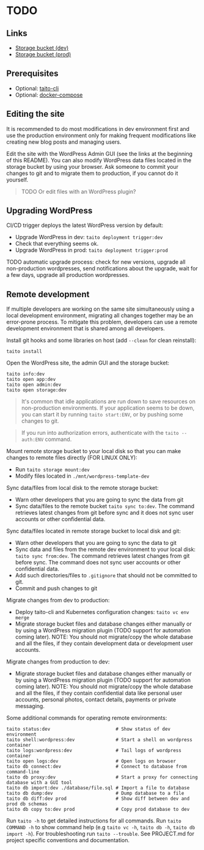 # TODO

## Links

* [Storage bucket (dev)](https://console.cloud.google.com/storage/browser/wordpress-template-dev?project=taitounited-companyname-dev)
* [Storage bucket (prod)](https://console.cloud.google.com/storage/browser/wordpress-template-prod?project=taitounited-companyname-prod)

## Prerequisites

* Optional: [taito-cli](https://github.com/TaitoUnited/taito-cli#readme)
* Optional: [docker-compose](https://docs.docker.com/compose/install/)

## Editing the site

It is recommended to do most modifications in dev environment first and use the production environment only for making frequent modifications like creating new blog posts and managing users.

Edit the site with the WordPress Admin GUI (see the links at the beginning of this README). You can also modify WordPress data files located in the storage bucket by using your browser. Ask someone to commit your changes to git and to migrate them to production, if you cannot do it yourself.

> TODO Or edit files with an WordPress plugin?

## Upgrading WordPress

CI/CD trigger deploys the latest WordPress version by default:

* Upgrade WordPress in dev: `taito deployment trigger:dev`
* Check that everything seems ok.
* Upgrade WordPress in prod: `taito deployment trigger:prod`

TODO automatic upgrade process: check for new versions, upgrade all non-production wordpresses, send notifications about the upgrade, wait for a few days, upgrade all production wordpresses.

## Remote development

If multiple developers are working on the same site simultaneously using a local development environment, migrating all changes together may be an error-prone process. To mitigate this problem, developers can use a remote development environment that is shared among all developers.

Install git hooks and some libraries on host (add `--clean` for clean reinstall):

    taito install

Open the WordPress site, the admin GUI and the storage bucket:

    taito info:dev
    taito open app:dev
    taito open admin:dev
    taito open storage:dev

> It's common that idle applications are run down to save resources on non-production environments. If your application seems to be down, you can start it by running `taito start:ENV`, or by pushing some changes to git.

> If you run into authorization errors, authenticate with the `taito --auth:ENV` command.

Mount remote storage bucket to your local disk so that you can make changes to remote files directly (FOR LINUX ONLY):

* Run `taito storage mount:dev`
* Modify files located in `./mnt/wordpress-template-dev`

Sync data/files from local disk to the remote storage bucket:

* Warn other developers that you are going to sync the data from git
* Sync data/files to the remote bucket `taito sync to:dev`. The command retrieves latest changes from git before sync and it does not sync user accounts or other confidential data.

Sync data/files located in remote storage bucket to local disk and git:

* Warn other developers that you are going to sync the data to git
* Sync data and files from the remote dev environment to your local disk: `taito sync from:dev`. The command retrieves latest changes from git before sync. The command does not sync user accounts or other confidential data.
* Add such directories/files to `.gitignore` that should not be committed to git.
* Commit and push changes to git

Migrate changes from dev to production:

* Deploy taito-cli and Kubernetes configuration changes: `taito vc env merge`
* Migrate storage bucket files and database changes either manually or by using a WordPress migration plugin (TODO support for automation coming later). NOTE: You should not migrate/copy the whole database and all the files, if they contain development data or development user accounts.

Migrate changes from production to dev:

* Migrate storage bucket files and database changes either manually or by using a WordPress migration plugin (TODO support for automation coming later). NOTE: You should not migrate/copy the whole database and all the files, if they contain confidential data like personal user accounts, personal photos, contact details, payments or private messaging.

Some additional commands for operating remote environments:

    taito status:dev                        # Show status of dev environment
    taito shell:wordpress:dev               # Start a shell on wordpress container
    taito logs:wordpress:dev                # Tail logs of wordpress container
    taito open logs:dev                     # Open logs on browser
    taito db connect:dev                    # Connect to database from command-line
    taito db proxy:dev                      # Start a proxy for connecting database with a GUI tool
    taito db import:dev ./database/file.sql # Import a file to database
    taito db dump:dev                       # Dump database to a file
    taito db diff:dev prod                  # Show diff between dev and prod db schemas
    taito db copy to:dev prod               # Copy prod database to dev

Run `taito -h` to get detailed instructions for all commands. Run `taito COMMAND -h` to show command help (e.g `taito vc -h`, `taito db -h`, `taito db import -h`). For troubleshooting run `taito --trouble`. See PROJECT.md for project specific conventions and documentation.
